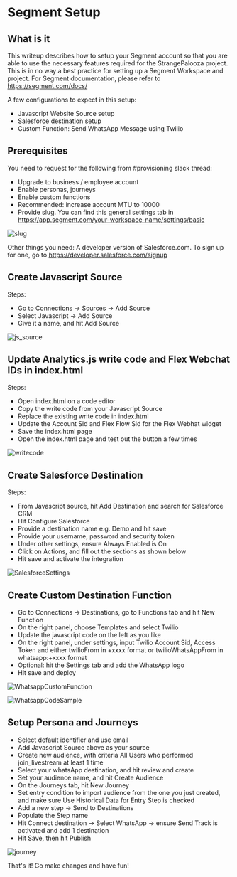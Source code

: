 # Segment Setup

## What is it

This writeup describes how to setup your Segment account so that you are able to use the necessary features required for the StrangePalooza project.
This is in no way a best practice for setting up a Segment Workspace and project.
For Segment documentation, please refer to https://segment.com/docs/ 

A few configurations to expect in this setup:

- Javascript Website Source setup
- Salesforce destination setup
- Custom Function: Send WhatsApp Message using Twilio

## Prerequisites

You need to request for the following from #provisioning slack thread:

- Upgrade to business / employee account
- Enable personas, journeys
- Enable custom functions
- Recommended: increase account MTU to 10000
- Provide slug. You can find this general settings tab in https://app.segment.com/your-workspace-name/settings/basic

![slug](link_to_slug_screenshot)

Other things you need:
A developer version of Salesforce.com. To sign up for one, go to https://developer.salesforce.com/signup

## Create Javascript Source

Steps:
- Go to Connections -> Sources -> Add Source
- Select Javascript -> Add Source
- Give it a name, and hit Add Source

![js_source](https://emerald-stingray-3654.twil.io/assets/Javascript%20Source.png)

## Update Analytics.js write code and Flex Webchat IDs in index.html

Steps:
- Open index.html on a code editor
- Copy the write code from your Javascript Source
- Replace the existing write code in index.html
- Update the Account Sid and Flex Flow Sid for the Flex Webhat widget
- Save the index.html page
- Open the index.html page and test out the button a few times

![writecode](https://emerald-stingray-3654.twil.io/assets/Write%20Code.png)

## Create Salesforce Destination

Steps:
- From Javascript source, hit Add Destination and search for Salesforce CRM
- Hit Configure Salesforce
- Provide a destination name e.g. Demo and hit save
- Provide your username, password and security token
- Under other settings, ensure Always Enabled is On
- Click on Actions, and fill out the sections as shown below
- Hit save and activate the integration

![SalesforceSettings](https://emerald-stingray-3654.twil.io/assets/Salesforce%20Settings.png)

## Create Custom Destination Function
- Go to Connections -> Destinations, go to Functions tab and hit New Function
- On the right panel, choose Templates and select Twilio
- Update the javascript code on the left as you like
- On the right panel, under settings, input Twilio Account Sid, Access Token and either twilioFrom in +xxxx format or twilioWhatsAppFrom in whatsapp:+xxxx format
- Optional: hit the Settings tab and add the WhatsApp logo
- Hit save and deploy

![WhatsappCustomFunction](https://emerald-stingray-3654.twil.io/assets/Whatsapp%20Custom%20Destination.png)

![WhatsappCodeSample](https://emerald-stingray-3654.twil.io/assets/Whatsapp%20Code%20Sample.png)

## Setup Persona and Journeys
- Select default identifier and use email
- Add Javascript Source above as your source
- Create new audience, with criteria All Users who performed join_livestream at least 1 time
- Select your whatsApp destination, and hit review and create
- Set your audience name, and hit Create Audience
- On the Journeys tab, hit New Journey
- Set entry condition to import audience from the one you just created, and make sure Use Historical Data for Entry Step is checked
- Add a new step -> Send to Destinations
- Populate the Step name
- Hit Connect destination -> Select WhatsApp -> ensure Send Track is activated and add 1 destination
- Hit Save, then hit Publish

![journey](https://emerald-stingray-3654.twil.io/assets/Journey.png)

That's it! Go make changes and have fun!
